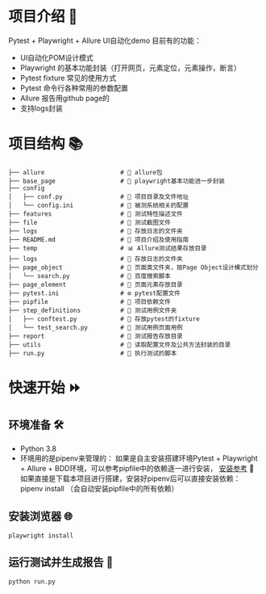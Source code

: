 
# 项目介绍 🚀
Pytest + Playwright + Allure UI自动化demo
目前有的功能：
- UI自动化POM设计模式 
- Playwright 的基本功能封装（打开网页，元素定位，元素操作，断言） 
- Pytest fixture 常见的使用方式
- Pytest 命令行各种常用的参数配置
- Allure 报告用github page的
- 支持logs封装


# 项目结构 📚
```text
├── allure                     # 📂 allure包
├── base_page                  # 📂 playwright基本功能进一步封装
├── config                     
│   ├── conf.py                # 🔧 项目目录及文件地址
│   └── config.ini             # 🧪 被测系统相关的配置
├── features                   # 📂 测试特性描述文件
├── file                       # 📂 测试截图文件
├── logs                       # 📂 存放日志的文件夹
├── README.md                  # 📝 项目介绍及使用指南
├── temp                       # 📊 Allure测试结果存放目录                  
├── logs                       # 📂 存放日志的文件夹
├── page_object                # 📑 页面类文件夹，按Page Object设计模式划分
│   └── search.py              # 🔐 百度搜索脚本
├── page_element               # 📑 页面元素存放目录
├── pytest.ini                 # ⚙️ pytest配置文件
├── pipfile                    # 📃 项目依赖文件
├── step_definitions           # 📁 测试用例文件夹
│   ├── conftest.py            # 🔧 存放pytest的fixture
│   └── test_search.py         # 🧪 测试用例页面用例
├── report                     # 📁 测试报告存放目录
├── utils                      # 📁 读取配置文件及公共方法封装的目录
├── run.py                     # 📁 执行测试的脚本
```
 

# 快速开始 ⏩
## 环境准备 🛠️
- Python 3.8
- 环境用的是pipenv来管理的：
   如果是自主安装搭建环境Pytest + Playwright + Allure + BDD环境，可以参考pipfile中的依赖逐一进行安装， [安装参考](https://www.jianshu.com/p/8fff583ccb5b) 🎈
   如果直接是下载本项目进行搭建，安装好pipenv后可以直接安装依赖：pipenv install （会自动安装pipfile中的所有依赖）

## 安装浏览器 🌐
```shell
playwright install
```

## 运行测试并生成报告 🏃
```shell
python run.py
```
